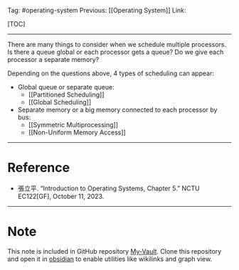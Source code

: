 Tag: #operating-system 
Previous: [[Operating System]]
Link: 

[TOC]

---

There are many things to consider when we schedule multiple processors. Is there a queue global or each processor gets a queue? Do we give each processor a separate memory?

Depending on the questions above, 4 types of scheduling can appear:

- Global queue or separate queue:
	- [[Partitioned Scheduling]]
	- [[Global Scheduling]]
- Separate memory or a big memory connected to each processor by bus:
	- [[Symmetric Multiprocessing]]
	- [[Non-Uniform Memory Access]]

---

# Reference

- 張立平. “Introduction to Operating Systems, Chapter 5.” NCTU EC122[GF], October 11, 2023.

---

# Note

This note is included in GitHub repository [My-Vault](https://github.com/LittleD3092/My-Vault.git). Clone this repository and open it in [obsidian](https://obsidian.md/) to enable utilities like wikilinks and graph view.